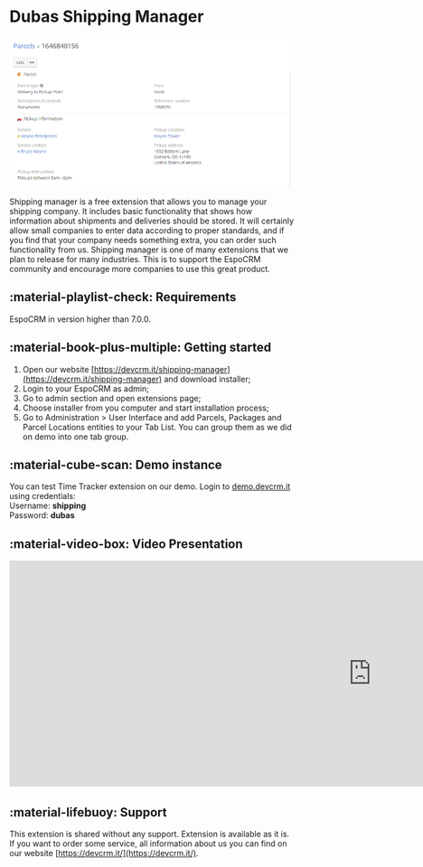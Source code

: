 # Dubas Shipping Manager
![Dubas Shipping Manager](../../images/shipping-manager/shipping-manager.png)

Shipping manager is a free extension that allows you to manage your shipping company. It includes basic functionality that shows how information about shipments and deliveries should be stored. It will certainly allow small companies to enter data according to proper standards, and if you find that your company needs something extra, you can order such functionality from us. Shipping manager is one of many extensions that we plan to release for many industries. This is to support the EspoCRM community and encourage more companies to use this great product.

## :material-playlist-check:  Requirements
EspoCRM in version higher than 7.0.0. 

## :material-book-plus-multiple: Getting started
1. Open our website [https://devcrm.it/shipping-manager](https://devcrm.it/shipping-manager) and download installer;
2. Login to your EspoCRM as admin;
3. Go to admin section and open extensions page;
4. Choose installer from you computer and start installation process;
5. Go to Administration > User Interface and add Parcels, Packages and Parcel Locations entities to your Tab List. You can group them as we did on demo into one tab group.

## :material-cube-scan: Demo instance
You can test Time Tracker extension on our demo. Login to [demo.devcrm.it](https://demo.devcrm.it) using credentials:  
Username: **shipping**  
Password: **dubas**

## :material-video-box: Video Presentation
<div class="video-wrapper">
  <iframe width="1280" height="400" src="https://www.youtube.com/embed/urG_ZcYL1Fk" frameborder="0" allowfullscreen></iframe>
</div>

## :material-lifebuoy: Support
This extension is shared without any support. Extension is available as it is.
If you want to order some service, all information about us you can find on our website [https://devcrm.it/](https://devcrm.it/).